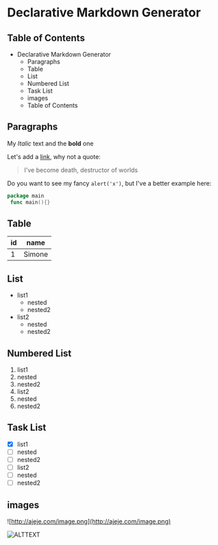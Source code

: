# Declarative Markdown Generator

## Table of Contents

- Declarative Markdown Generator
  - Paragraphs
  - Table
  - List
  - Numbered List
  - Task List
  - images
  - Table of Contents

## Paragraphs

My _Italic_ text and the **bold** one

Let's add a [link](http://google.com), why not a quote:

> I've become death, destructor of worlds

Do you want to see my fancy `alert('x')`, but I've a better example here:

```go
package main
 func main(){}
```

## Table

| id  | name   |
| --- | ------ |
| 1   | Simone |

## List

- list1
  - nested
  - nested2
- list2
  - nested
  - nested2

## Numbered List

1. list1
2. nested
3. nested2
4. list2
5. nested
6. nested2

## Task List

- [x] list1
- [ ] nested
- [ ] nested2
- [ ] list2
- [ ] nested
- [ ] nested2

## images

![http://ajeje.com/image.png](http://ajeje.com/image.png)

![ALTTEXT](http://ajeje.com/image.png)
